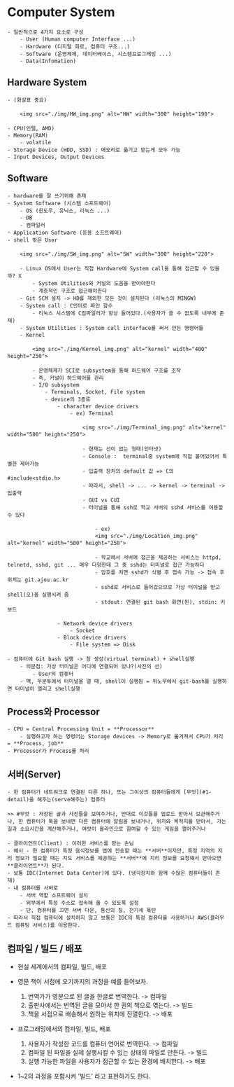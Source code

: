 # Computer System
    - 일반적으로 4가지 요소로 구성
        - User (Human computer Interface ...)
        - Hardware (디지털 회로, 컴퓨터 구조...)
        - Software (운영체제, 데이터베이스, 시스템프로그래밍 ...)
        - Data(Infomation)

## Hardware System 
    - (화살표 중요)

        <img src="./img/HW_img.png" alt="HW" width="300" height="190">

    - CPU(인텔, AMD)
    - Memory(RAM)
        - volatile
    - Storage Device (HDD, SSD) : 메모리로 옮기고 받는게 모두 가능
    - Input Devices, Output Devices

## Software
    - hardware를 잘 쓰기위해 존재
    - System Software (시스템 소프트웨어)
        - OS (윈도우, 유닉스, 리눅스 ...)
        - DB
        - 컴파일러
    - Application Software (응용 소프트웨어)    
    - shell 밖은 User
        
        <img src="./img/SW_img.png" alt="SW" width="300" height="220">

        - Linux OS에서 User는 직접 Hardware에 System call을 통해 접근할 수 있을까? X
            - System Utilities와 커널의 도움을 받아야한다
            - 계층적인 구조로 접근해야한다
        - Git SCM 설치 -> HD를 제외한 모든 것이 설치된다 (리눅스의 MINGW)
        - System call : C언어로 짜인 함수
            - 리눅스 시스템에 C컴파일러가 항상 들어있다.(사용자가 쓸 수 없도록 내부에 존재)
        - System Utilities : System call interface를 써서 만든 명령어들
        - Kernel

            <img src="./img/Kernel_img.png" alt="kernel" width="400" height="250">

            - 운영체제가 SCI로 subsystem을 통해 하드웨어 구조를 조작
            - 즉, 커널이 하드웨어를 관리
            - I/O subsystem
                - Terminals, Socket, File system
                - device의 3종류 
                    - character device drivers
                        - ex) Terminal

                            <img src="./img/Terminal_img.png" alt="kernel" width="500" height="250">

                            - 현재는 선이 없는 형태(인터넷)
                            - Console :  terminal중 system에 직접 붙어있어서 특별한 제어가능
                            - 입출력 장치의 default 값 => C의 #include<stdio.h>
                            - 따라서, shell -> ... -> kernel -> terminal -> 입출력
                            - GUI vs CUI
                            - 터미널을 통해 ssh로 학교 서버의 sshd 서비스를 이용할 수 있다

                                - ex)
                                <img src="./img/Location_img.png" alt="kernel" width="500" height="250">

                                - 학교에서 서버에 접근을 제공하는 서비스는 httpd, telnetd, sshd, git ... 매우 다양한데 그 중 sshd는 터미널로 접근 가능하다
                                - 암호를 치면 sshd가 식별 후 접속 가능 -> 접속 후 위치는 git.ajou.ac.kr
                                - sshd로 서비스로 들어갔으므로 가상 터미널을 받고 shell(오)을 실행시켜 줌 
                                - stdout: 연결된 git bash 화면(왼), stdin: 키보드
                    
                    - Network device drivers
                        - Socket
                    - Block device drivers
                        - File system => Disk
    
    - 컴퓨터에 Git bash 실행 -> 창 생성(virtual terminal) + shell실행
        - 의문점: 가상 터미널은 어디에 연결되어 있나?(사진의 선)
            - User의 컴퓨터 
        - 맥, 우분투에서 터미널을 열 때, shell이 실행됨 = 위노우에서 git-bash를 실행하면 터미널이 열리고 shell실행

## Process와 Processor   
    - CPU = Central Processing Unit = **Processor**
        - 실행하고자 하는 명령어는 Storage devices -> Memory로 옮겨져서 CPU가 처리 = **Process, job**
    - Processor가 Process를 처리    


## 서버(Server)
    - 한 컴퓨터가 네트워크로 연결된 다른 하나, 또는 그이상의 컴퓨터들에게 [무엇](#1-detail)을 해주는(serve해주는) 컴퓨터
    
    >> #무엇 : 저장된 글과 사진들을 보여주거나, 반대로 이것들을 업로드 받아서 보관해주거나, 한 컴퓨터가 톡을 보내면 다른 컴퓨터에 알림을 보내거나, 위치와 목적지를 받아서, 가는 길과 소요시간을 계산해주거나, 여럿이 올라인으로 참여할 수 있는 게임을 열어주거나

    - 클라이언트(Client) : 이러한 서비스를 받는 손님
    - 예시 - 한 컴퓨터가 특정 음식정보를 앱에 전송할 때는 **서버**이지만, 특정 지역의 지리 정보가 필요할 때는 지도 서비스를 제공하는 **서버**에 지리 정보를 요청해서 받아오면 **클라이언트**가 된다.  
    - 보통 IDC(Internet Data Center)에 있다. (냉각장치와 함께 수많은 컴퓨터들이 존재)
    - 내 컴퓨터를 서버로
        - 서버 역할 소프트웨어 설치
        - 외부에서 특정 주소로 접속해 올 수 있도록 설정
        - 단, 컴퓨터를 끄면 서버 다운, 통신의 질, 전기세 폭탄   
    - 따라서 직접 컴퓨터에 설치하지 않고 보통은 IDC의 특정 컴퓨터를 사용하거나 AWS(클라우드 컴퓨팅 서비스)를 이용한다.

## 컴파일 / 빌드 / 배포

- 현실 세계에서의 컴파일, 빌드, 배포
- 영문 책이 서점에 오기까지의 과정을 예를 들어보자.
    1. 번역가가 영문으로 된 글을 한글로 번역한다. -> 컴파일
    2. 출판사에서는 번역된 글을 모아서 한 권의 책으로 엮는다. -> 빌드
    3. 책을 서점으로 배송해서 원하는 위치에 진열한다. -> 배포
 
- 프로그래밍에서의 컴파일, 빌드, 배포
    1. 사용자가 작성한 코드를 컴퓨터 언어로 번역한다. -> 컴파일
    2. 컴파일 된 파일을 실제 실행시킬 수 있는 상태의 파일로 만든다. -> 빌드
    3. 실행 가능한 파일을 사용자가 접근할 수 있는 환경에 배치한다. -> 배포

* 1~2의 과정을 포함시켜 '빌드' 라고 표현하기도 한다.
